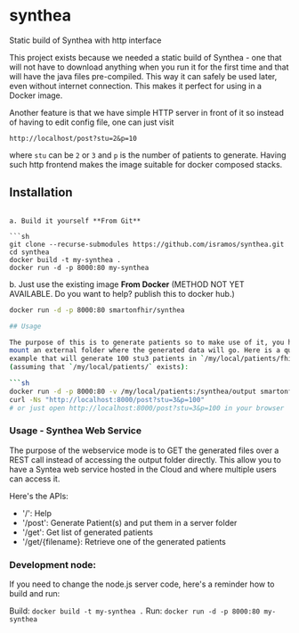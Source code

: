 # synthea

Static build of Synthea with http interface

This project exists because we needed a static build of Synthea - one that will
not have to download anything when you run it for the first time and that will
have the java files pre-compiled. This way it can safely be used later, even
without internet connection. This makes it perfect for using in a Docker image.

Another feature is that we have simple HTTP server in front of it so instead of
having to edit config file, one can just visit

```
http://localhost/post?stu=2&p=10
```

where `stu` can be `2` or `3` and `p` is the number of patients to generate.
Having such http frontend makes the image suitable for docker composed stacks.

## Installation

```

a. Build it yourself **From Git**

```sh
git clone --recurse-submodules https://github.com/isramos/synthea.git
cd synthea
docker build -t my-synthea .
docker run -d -p 8000:80 my-synthea
```

b. Just use the existing image **From Docker** (METHOD NOT YET AVAILABLE. Do you want to help? publish this to docker hub.) 

```sh
docker run -d -p 8000:80 smartonfhir/synthea

## Usage

The purpose of this is to generate patients so to make use of it, you have to
mount an external folder where the generated data will go. Here is a quick
example that will generate 100 stu3 patients in `/my/local/patients/fhir`
(assuming that `/my/local/patients/` exists):

```sh
docker run -d -p 8000:80 -v /my/local/patients:/synthea/output smartonfhir/synthea
curl -Ns "http://localhost:8000/post?stu=3&p=100"
# or just open http://localhost:8000/post?stu=3&p=100 in your browser
```


### Usage - Synthea Web Service 

The purpose of the webservice mode is to GET the generated files over a REST call instead of accessing the output folder directly. This allow you to have a Syntea web service hosted in the Cloud and where multiple users can access it.

Here's the APIs:

- '/': Help
- '/post': Generate Patient(s) and put them in a server folder
- '/get':  Get list of generated patients
- '/get/{filename}: Retrieve one of the generated patients

### Development node:

If you need to change the node.js server code, here's a reminder how to build and run: 

Build: `docker build -t my-synthea .`
Run: `docker run -d -p 8000:80 my-synthea`
